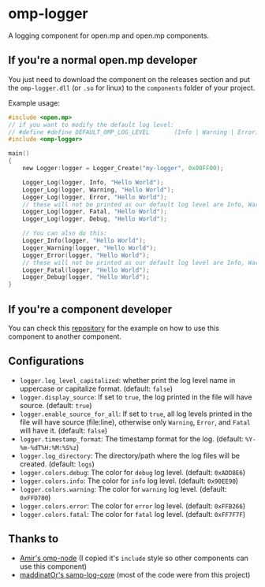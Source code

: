 # omp-logger

A logging component for open.mp and open.mp components.

## If you're a normal open.mp developer
You just need to download the component on the releases section and put the `omp-logger.dll` (or `.so` for linux) to the `components` folder of your project.

Example usage:
```c
#include <open.mp>
// if you want to modify the default log level:
// #define #define DEFAULT_OMP_LOG_LEVEL       (Info | Warning | Error)
#include <omp-logger>

main()
{
    new Logger:logger = Logger_Create("my-logger", 0x00FF00);

    Logger_Log(logger, Info, "Hello World");
    Logger_Log(logger, Warning, "Hello World");
    Logger_Log(logger, Error, "Hello World");
    // these will not be printed as our default log level are Info, Warning, and Error
    Logger_Log(logger, Fatal, "Hello World");
    Logger_Log(logger, Debug, "Hello World");

    // You can also do this:
    Logger_Info(logger, "Hello World");
    Logger_Warning(logger, "Hello World");
    Logger_Error(logger, "Hello World");
    // these will not be printed as our default log level are Info, Warning, and Error
    Logger_Fatal(logger, "Hello World");
    Logger_Debug(logger, "Hello World");
}
```

## If you're a component developer
You can check this [repository](https://github.com/Tiaansu/greet-component) for the example on how to use this component to another component.

## Configurations
- `logger.log_level_capitalized`: whether print the log level name in uppercase or capitalize format. (default: `false`)
- `logger.display_source`: If set to `true`, the log printed in the file will have source. (default: `true`)
- `logger.enable_source_for_all`: If set to `true`, all log levels printed in the file will have source (file:line), otherwise only `Warning`, `Error`, and `Fatal` will have it. (default: `false`)
- `logger.timestamp_format`: The timestamp format for the log. (default: `%Y-%m-%dT%H:%M:%S%z`)
- `logger.log_directory`: The directory/path where the log files will be created. (default: `logs`)
- `logger.colors.debug`: The color for `debug` log level. (default: `0xADD8E6`)
- `logger.colors.info`: The color for `info` log level. (default: `0x90EE90`)
- `logger.colors.warning`: The color for `warning` log level. (default: `0xFFD700`)
- `logger.colors.error`: The color for `error` log level. (default: `0xFFB266`)
- `logger.colors.fatal`: The color for `fatal` log level. (default: `0xFF7F7F`)

## Thanks to
- [Amir's omp-node](https://github.com/AmyrAhmady/omp-node) (I copied it's `include` style so other components can use this component)
- [maddinatOr's samp-log-core](https://github.com/maddinat0r/samp-log-core) (most of the code were from this project)
